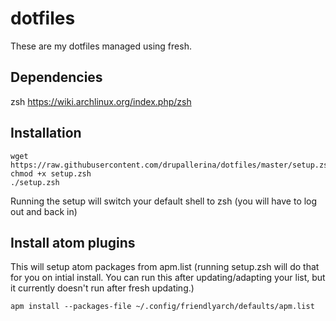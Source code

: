 dotfiles
========

These are my dotfiles managed using fresh.

## Dependencies
zsh https://wiki.archlinux.org/index.php/zsh
## Installation

```
wget https://raw.githubusercontent.com/drupallerina/dotfiles/master/setup.zsh
chmod +x setup.zsh
./setup.zsh
```

Running the setup will switch your default shell to zsh (you will have to log out and back in)

## Install atom plugins
This will setup atom packages from apm.list (running setup.zsh will do that for you on intial install. You can run this after updating/adapting your list, but it currently doesn't run after fresh updating.)

```
apm install --packages-file ~/.config/friendlyarch/defaults/apm.list
```
